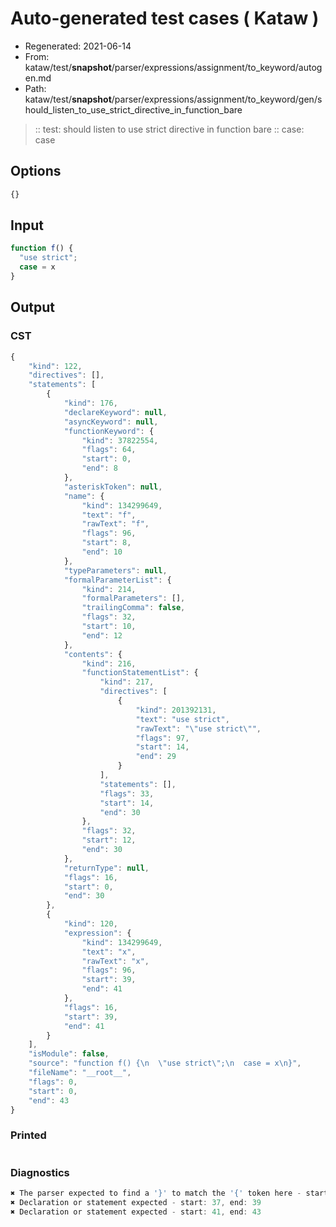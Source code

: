 # Auto-generated test cases ( Kataw )
- Regenerated: 2021-06-14
- From: kataw/test/__snapshot__/parser/expressions/assignment/to_keyword/autogen.md
- Path: kataw/test/__snapshot__/parser/expressions/assignment/to_keyword/gen/should_listen_to_use_strict_directive_in_function_bare
> :: test: should listen to use strict directive in function bare
> :: case: case
## Options

`````js
{}
`````
## Input

`````js
function f() {
  "use strict";
  case = x
}
`````
## Output

### CST

```javascript
{
    "kind": 122,
    "directives": [],
    "statements": [
        {
            "kind": 176,
            "declareKeyword": null,
            "asyncKeyword": null,
            "functionKeyword": {
                "kind": 37822554,
                "flags": 64,
                "start": 0,
                "end": 8
            },
            "asteriskToken": null,
            "name": {
                "kind": 134299649,
                "text": "f",
                "rawText": "f",
                "flags": 96,
                "start": 8,
                "end": 10
            },
            "typeParameters": null,
            "formalParameterList": {
                "kind": 214,
                "formalParameters": [],
                "trailingComma": false,
                "flags": 32,
                "start": 10,
                "end": 12
            },
            "contents": {
                "kind": 216,
                "functionStatementList": {
                    "kind": 217,
                    "directives": [
                        {
                            "kind": 201392131,
                            "text": "use strict",
                            "rawText": "\"use strict\"",
                            "flags": 97,
                            "start": 14,
                            "end": 29
                        }
                    ],
                    "statements": [],
                    "flags": 33,
                    "start": 14,
                    "end": 30
                },
                "flags": 32,
                "start": 12,
                "end": 30
            },
            "returnType": null,
            "flags": 16,
            "start": 0,
            "end": 30
        },
        {
            "kind": 120,
            "expression": {
                "kind": 134299649,
                "text": "x",
                "rawText": "x",
                "flags": 96,
                "start": 39,
                "end": 41
            },
            "flags": 16,
            "start": 39,
            "end": 41
        }
    ],
    "isModule": false,
    "source": "function f() {\n  \"use strict\";\n  case = x\n}",
    "fileName": "__root__",
    "flags": 0,
    "start": 0,
    "end": 43
}
```

### Printed

```javascript

```

### Diagnostics

```javascript
✖ The parser expected to find a '}' to match the '{' token here - start: 33, end: 37
✖ Declaration or statement expected - start: 37, end: 39
✖ Declaration or statement expected - start: 41, end: 43

```

